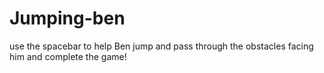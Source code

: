 # Jumping-ben
use the spacebar to help Ben jump and pass through the obstacles facing him and complete the game!
